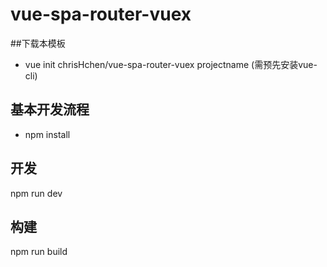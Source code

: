# vue-spa-router-vuex

##下载本模板

- vue init chrisHchen/vue-spa-router-vuex projectname (需预先安装vue-cli)

## 基本开发流程

- npm install

## 开发
npm run dev

## 构建
npm run build

